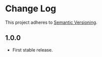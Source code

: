 # Change Log
This project adheres to [Semantic Versioning](http://semver.org/).

## 1.0.0
* First stable release.